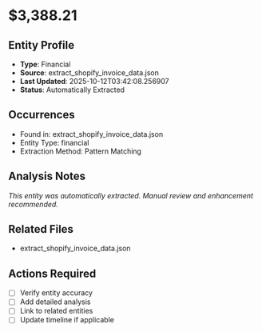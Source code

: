 # $3,388.21

## Entity Profile
- **Type**: Financial
- **Source**: extract_shopify_invoice_data.json
- **Last Updated**: 2025-10-12T03:42:08.256907
- **Status**: Automatically Extracted

## Occurrences
- Found in: extract_shopify_invoice_data.json
- Entity Type: financial
- Extraction Method: Pattern Matching

## Analysis Notes
*This entity was automatically extracted. Manual review and enhancement recommended.*

## Related Files
- extract_shopify_invoice_data.json

## Actions Required
- [ ] Verify entity accuracy
- [ ] Add detailed analysis
- [ ] Link to related entities
- [ ] Update timeline if applicable
